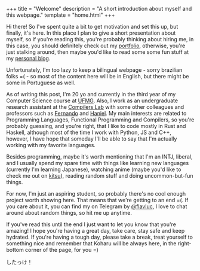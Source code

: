 +++
title = "Welcome"
description = "A short introduction about myself and this webpage."
template = "home.html"
+++

Hi there! So I've spent quite a bit to get motivation and set this up, but finally, it's here. In this place I plan to give a short presentation about myself, so if you're reading this, you're probably thinking about hiring me, in this case, you should definitely check out my [portfolio](@/portfolio/index.md), otherwise, you're just stalking around, then maybe you'd like to read some some fun stuff at my [personal blog](@/blog/_index.md).

Unfortunately, I'm too lazy to keep a bilingual webpage - sorry brazilian folks =( - so most of the content here will be in English, but there might be some in Portuguese as well.

As of writing this post, I'm 20 yo and currently in the third year of my Computer Science course at [UFMG](https://en.wikipedia.org/wiki/Federal_University_of_Minas_Gerais). Also, I work as an undergraduate research assistant at the [Compilers Lab](http://lac.dcc.ufmg.br/) with some other colleagues and professors such as [Fernando](https://homepages.dcc.ufmg.br/~fernando/) and [Haniel](https://homepages.dcc.ufmg.br/~hbarbosa/). My main interests are related to Programming Languages, Functional Programming and Compilers, so you're probably guessing, and you're right, that I like to code mostly in Rust and Haskell, although most of the time I work with Python, JS and C++, however, I have hope that someday I'll be able to say that I'm actually working with my favorite languages.

Besides programming, maybe it's worth mentioning that I'm an INTJ, liberal, and I usually spend my spare time with things like learning new languages (currently I'm learning Japanese), watching anime (maybe you'd like to check me out on [kitsu](https://kitsu.io/users/762323)), reading random stuff and doing uncommon-but-fun things.

For now, I'm just an aspiring student, so probably there's no cool enough project worth showing here. That means that we're getting to an end =(. If you care about it, you can find my on Telegram by [@flavluc](https://t.me/flavluc), I love to chat around about random things, so hit me up anytime.

If you've read this until the end I just want to let you know that you're amazing! I hope you're having a great day, take care, stay safe and keep hydrated. If you're having a tough day, please take a break, treat yourself to something nice and remember that Koharu will be always here, in the right-bottom corner of the page, for you =) 

したっけ！
